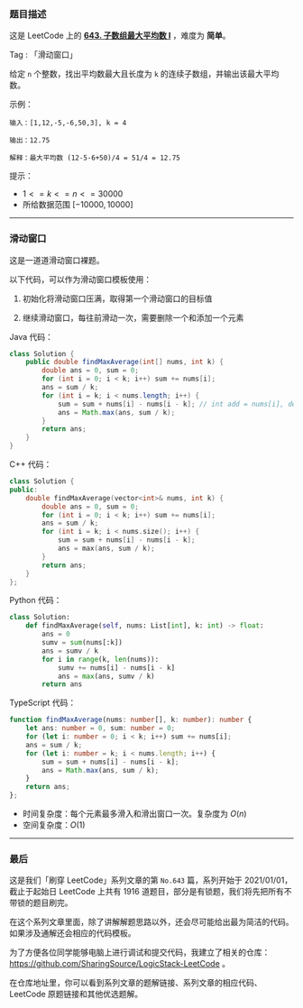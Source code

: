 ### 题目描述

这是 LeetCode 上的 **[643. 子数组最大平均数 I](https://leetcode-cn.com/problems/maximum-average-subarray-i/solution/hua-dong-chuang-kou-luo-ti-han-mo-ban-by-buo3/)** ，难度为 **简单**。

Tag : 「滑动窗口」




给定 `n` 个整数，找出平均数最大且长度为 `k` 的连续子数组，并输出该最大平均数。


示例：
```
输入：[1,12,-5,-6,50,3], k = 4

输出：12.75

解释：最大平均数 (12-5-6+50)/4 = 51/4 = 12.75
```

提示：
* $1 <= k <= n <= 30000$
* 所给数据范围 $[-10000, 10000]$

---

### 滑动窗口

这是一道道滑动窗口裸题。

以下代码，可以作为滑动窗口模板使用：

1. 初始化将滑动窗口压满，取得第一个滑动窗口的目标值

2. 继续滑动窗口，每往前滑动一次，需要删除一个和添加一个元素

Java 代码：
```Java
class Solution {
    public double findMaxAverage(int[] nums, int k) {
        double ans = 0, sum = 0;
        for (int i = 0; i < k; i++) sum += nums[i];
        ans = sum / k;
        for (int i = k; i < nums.length; i++) {
            sum = sum + nums[i] - nums[i - k]; // int add = nums[i], del = nums[i - k];
            ans = Math.max(ans, sum / k);
        }
        return ans;
    }
}
```
C++ 代码：
```C++
class Solution {
public:
    double findMaxAverage(vector<int>& nums, int k) {
        double ans = 0, sum = 0;
        for (int i = 0; i < k; i++) sum += nums[i];
        ans = sum / k;
        for (int i = k; i < nums.size(); i++) {
            sum = sum + nums[i] - nums[i - k];
            ans = max(ans, sum / k);
        }
        return ans;
    }
};
```
Python 代码：
```Python
class Solution:
    def findMaxAverage(self, nums: List[int], k: int) -> float:
        ans = 0
        sumv = sum(nums[:k])
        ans = sumv / k
        for i in range(k, len(nums)):
            sumv += nums[i] - nums[i - k]
            ans = max(ans, sumv / k)
        return ans
```
TypeScript 代码：
```TypeScript
function findMaxAverage(nums: number[], k: number): number {
    let ans: number = 0, sum: number = 0;
    for (let i: number = 0; i < k; i++) sum += nums[i];
    ans = sum / k;
    for (let i: number = k; i < nums.length; i++) {
        sum = sum + nums[i] - nums[i - k];
        ans = Math.max(ans, sum / k);
    }
    return ans;
};
```
* 时间复杂度：每个元素最多滑入和滑出窗口一次。复杂度为 $O(n)$
* 空间复杂度：$O(1)$

---

### 最后

这是我们「刷穿 LeetCode」系列文章的第 `No.643` 篇，系列开始于 2021/01/01，截止于起始日 LeetCode 上共有 1916 道题目，部分是有锁题，我们将先把所有不带锁的题目刷完。

在这个系列文章里面，除了讲解解题思路以外，还会尽可能给出最为简洁的代码。如果涉及通解还会相应的代码模板。

为了方便各位同学能够电脑上进行调试和提交代码，我建立了相关的仓库：https://github.com/SharingSource/LogicStack-LeetCode 。

在仓库地址里，你可以看到系列文章的题解链接、系列文章的相应代码、LeetCode 原题链接和其他优选题解。

